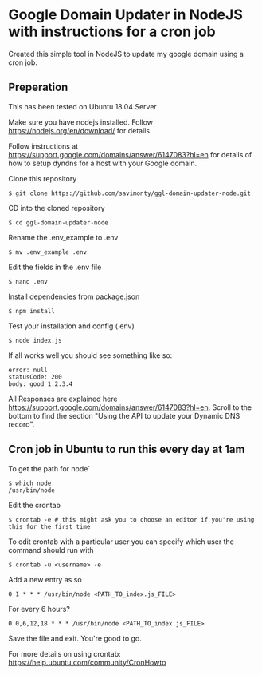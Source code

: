 # Google Domain Updater in NodeJS with instructions for a cron job

Created this simple tool in NodeJS to update my google domain using a cron job.

## Preperation

This has been tested on Ubuntu 18.04 Server

Make sure you have nodejs installed. Follow https://nodejs.org/en/download/ for details.

Follow instructions at https://support.google.com/domains/answer/6147083?hl=en for details of how to setup dyndns for a host with your Google domain.

Clone this repository

```
$ git clone https://github.com/savimonty/ggl-domain-updater-node.git
```


CD into the cloned repository

```
$ cd ggl-domain-updater-node
```

Rename the .env_example to .env

```
$ mv .env_example .env
```


Edit the fields in the .env file

```
$ nano .env
```


Install dependencies from package.json

```
$ npm install
```


Test your installation and config (.env)

```
$ node index.js
```

If all works well you should see something like so:

```
error: null
statusCode: 200
body: good 1.2.3.4
```
All Responses are explained here https://support.google.com/domains/answer/6147083?hl=en. 
Scroll to the bottom to find the section "Using the API to update your Dynamic DNS record".


## Cron job in Ubuntu to run this every day at 1am

To get the path for node`
```
$ which node
/usr/bin/node
```

Edit the crontab
```
$ crontab -e # this might ask you to choose an editor if you're using this for the first time
```

To edit crontab with a particular user you can specify which user the command should run with
```
$ crontab -u <username> -e
```

Add a new entry as so
```
0 1 * * * /usr/bin/node <PATH_TO_index.js_FILE>
```

For every 6 hours?
```
0 0,6,12,18 * * * /usr/bin/node <PATH_TO_index.js_FILE>
```
Save the file and exit. You're good to go.

For more details on using crontab: https://help.ubuntu.com/community/CronHowto

